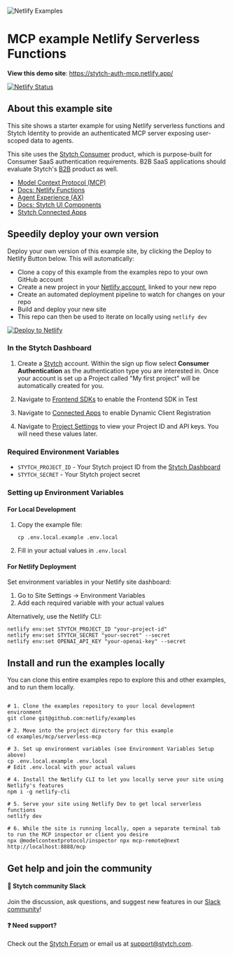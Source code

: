 ![Netlify Examples](https://github.com/netlify/examples/assets/5865/4145aa2f-b915-404f-af02-deacee24f7bf)

# MCP example Netlify Serverless Functions

**View this demo site**: https://stytch-auth-mcp.netlify.app/

[![Netlify Status](https://api.netlify.com/api/v1/badges/31896999-f298-451e-b9c3-9d5684e2066e/deploy-status)](https://app.netlify.com/projects/stytch-auth-mcp/deploys)



## About this example site

This site shows a starter example for using Netlify serverless functions and Stytch Identity to provide an authenticated MCP server exposing user-scoped data to agents.

This site uses the [Stytch Consumer](https://stytch.com/b2c) product, which is purpose-built for Consumer SaaS authentication requirements.
B2B SaaS applications should evaluate Stytch's [B2B](https://stytch.com/b2b) product as well.

- [Model Context Protocol (MCP)](https://modelcontextprotocol.io/)
- [Docs: Netlify Functions](https://docs.netlify.com/functions/overview/?utm_campaign=dx-examples&utm_source=example-site&utm_medium=web&utm_content=example-mcp-serverless)
- [Agent Experience (AX)](https://agentexperience.ax?utm_source=serverless-mcp-guide&utm_medium=web&utm_content=example-mcp-serverless)
- [Docs: Stytch UI Components](https://stytch.com/docs/guides/implementation/frontend-pre-built-ui?utm_source=serverless-mcp-guide&utm_medium=web&utm_content=example-mcp-serverless)
- [Stytch Connected Apps](https://stytch.com/docs/guides/connected-apps/getting-started?utm_source=serverless-mcp-guide&utm_medium=web&utm_content=example-mcp-serverless)

## Speedily deploy your own version

Deploy your own version of this example site, by clicking the Deploy to Netlify Button below. This will automatically:

- Clone a copy of this example from the examples repo to your own GitHub account
- Create a new project in your [Netlify account](https://app.netlify.com/?utm_medium=social&utm_source=github&utm_campaign=devex-ph&utm_content=devex-examples), linked to your new repo
- Create an automated deployment pipeline to watch for changes on your repo
- Build and deploy your new site
- This repo can then be used to iterate on locally using `netlify dev`

[![Deploy to Netlify](https://www.netlify.com/img/deploy/button.svg)](https://app.netlify.com/start/deploy?repository=https://github.com/netlify/examples/&create_from_path=examples/mcp/serverless-mcp&utm_campaign=dx-examples)


### In the Stytch Dashboard

1. Create a [Stytch](https://stytch.com/) account. Within the sign up flow select **Consumer Authentication** as the authentication type you are interested in. Once your account is set up a Project called "My first project" will be automatically created for you.

2. Navigate to [Frontend SDKs](https://stytch.com/dashboard/sdk-configuration?env=test) to enable the Frontend SDK in Test

3. Navigate to [Connected Apps](https://stytch.com/dashboard/connected-apps?env=test) to enable Dynamic Client Registration

4. Navigate to [Project Settings](https://stytch.com/dashboard/project-settings?env=test) to view your Project ID and API keys. You will need these values later.

### Required Environment Variables

- `STYTCH_PROJECT_ID` - Your Stytch project ID from the [Stytch Dashboard](https://stytch.com/dashboard)
- `STYTCH_SECRET` - Your Stytch project secret

### Setting up Environment Variables

#### For Local Development

1. Copy the example file:
   ```shell
   cp .env.local.example .env.local
   ```

2. Fill in your actual values in `.env.local`

#### For Netlify Deployment

Set environment variables in your Netlify site dashboard:
1. Go to Site Settings → Environment Variables
2. Add each required variable with your actual values

Alternatively, use the Netlify CLI:
```shell
netlify env:set STYTCH_PROJECT_ID "your-project-id"
netlify env:set STYTCH_SECRET "your-secret" --secret
netlify env:set OPENAI_API_KEY "your-openai-key" --secret
```

## Install and run the examples locally

You can clone this entire examples repo to explore this and other examples, and to run them locally.

```shell

# 1. Clone the examples repository to your local development environment
git clone git@github.com:netlify/examples

# 2. Move into the project directory for this example
cd examples/mcp/serverless-mcp

# 3. Set up environment variables (see Environment Variables Setup above)
cp .env.local.example .env.local
# Edit .env.local with your actual values

# 4. Install the Netlify CLI to let you locally serve your site using Netlify's features
npm i -g netlify-cli

# 5. Serve your site using Netlify Dev to get local serverless functions
netlify dev

# 6. While the site is running locally, open a separate terminal tab to run the MCP inspector or client you desire
npx @modelcontextprotocol/inspector npx mcp-remote@next http://localhost:8888/mcp
```

## Get help and join the community

#### :speech_balloon: Stytch community Slack

Join the discussion, ask questions, and suggest new features in our [Slack community](https://stytch.com/docs/resources/support/overview)!

#### :question: Need support?

Check out the [Stytch Forum](https://forum.stytch.com/) or email us at [support@stytch.com](mailto:support@stytch.com).